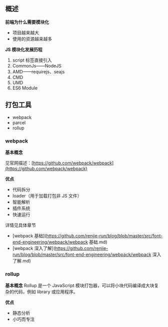 ## 概述
**前端为什么需要模块化**

- 项目越来越大
- 使用的资源越来越多

**JS 模块化发展历程**

1. script 标签直接引入
2. CommonJs——NodeJS
3. AMD——requirejs、seajs
4. CMD
5. UMD
6. ES6 Module

## 打包工具
- webpack
- parcel
- rollup

### webpack
**基本概念**

见官网描述：[https://github.com/webpack/webpack](https://github.com/webpack/webpack)

**优点**
- 代码拆分
- loader（用于加载打包非 JS 文件）
- 智能解析
- 插件系统
- 快速运行

详情见具体章节
- [webpack 基础](https://github.com/renjie-run/blog/blob/master/src/font-end-engineering/webpack/webpack 基础.md)
- [webpack 深入了解](https://github.com/renjie-run/blog/blob/master/src/font-end-engineering/webpack/webpack 深入了解.md)

### rollup

**基本概念**
Rollup 是一个 JavaScript 模块打包器，可以将小块代码编译成大块复杂的代码，例如 library 或应用程序。

**优点**
- 静态分析
- 小巧而专注
